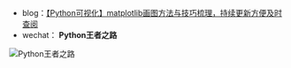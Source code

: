 - blog：<a href="https://blog.csdn.net/sinat_39629323/article/details/144326229" target="_blank">【Python可视化】matplotlib画图方法与技巧梳理，持续更新方便及时查阅</a>
- wechat： **Python王者之路**

![Python王者之路](https://user-images.githubusercontent.com/45711125/135013611-4c5d58da-bdac-4034-a93b-8d1c66899b53.jpg)